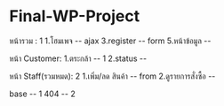 # Final-WP-Project

หน้ารวม : 1
1.โฮมเพจ -- ajax
3.register -- form
5.หน้าข้อมูล -- 

หน้า Customer: 
1.ตระกล้า --  1
2.status -- 

หน้า Staff(รวมหมด): 2
1.เพิ่ม/ลด สินค้า -- from
2.ดูรายการสั่งซื้อ -- 

base -- 1
404 -- 2